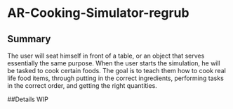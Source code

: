 # AR-Cooking-Simulator-regrub

## Summary
The user will seat himself in front of a table, or an object that serves essentially the same purpose. When the user starts the simulation, he will be tasked to cook certain foods. The goal is to teach them how to cook real life food items, through putting in the correct ingredients, performing tasks in the correct order, and getting the right quantities.

##Details
WIP